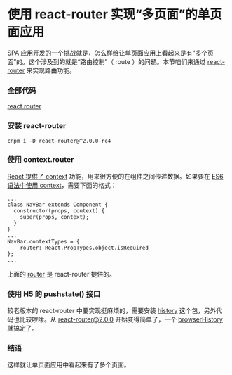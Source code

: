 # 使用 react-router 实现“多页面”的单页面应用

SPA 应用开发的一个挑战就是，怎么样给让单页面应用上看起来是有“多个页面”的。这个涉及到的就是“路由控制”（ route ）的问题。本节咱们来通过 [react-router](https://github.com/rackt/react-router) 来实现路由功能。


### 全部代码

[react router](https://github.com/happypeter/react-transform-boilerplate/commit/153edae4d99322be03d97e0a989fdea594c98951)


### 安装 react-router

```
cnpm i -D react-router@^2.0.0-rc4
```

### 使用 context.router

[React 提供了 context](https://facebook.github.io/react/docs/context.html) 功能，用来很方便的在组件之间传递数据。如果要在 [ES6 语法中使用 context](https://github.com/rackt/react-router/issues/1059)，需要下面的格式：


```
...
class NavBar extends Component {
  constructor(props, context) {
    super(props, context);
  }
}
...
NavBar.contextTypes = {
    router: React.PropTypes.object.isRequired
};
...
```

上面的 [router](https://github.com/rackt/react-router/issues/2646#context-router) 是 react-router 提供的。


### 使用 H5 的 pushstate() 接口

较老版本的 react-router 中要实现挺麻烦的，需要安装 [history](https://www.npmjs.com/package/history) 这个包，另外代码也比较啰嗦。从 react-router@2.0.0 开始变得简单了，一个 [browserHistory](https://github.com/rackt/react-router/blob/latest/upgrade-guides/v2.0.0.md#using-browser-html5-pushstate-history) 就搞定了。

### 结语

这样就让单页面应用中看起来有了多个页面。
